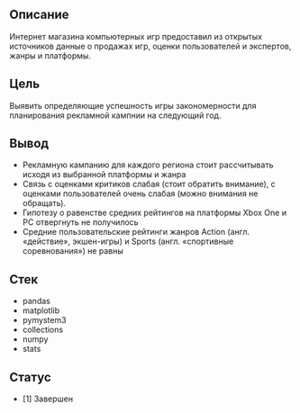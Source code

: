 ## Описание
Интернет магазина компьютерных игр предоставил из открытых источников данные о продажах игр, оценки пользователей и экспертов, жанры и платформы.

## Цель
Выявить определяющие успешность игры закономерности для планирования рекламной кампнии на следующий год.

## Вывод
+ Рекламную кампанию для каждого региона стоит рассчитывать исходя из выбранной платформы и жанра
+ Связь с оценками критиков слабая (стоит обратить внимание), с оценками пользователей очень слабая (можно внимания не обращать).
+ Гипотезу о равенстве средних рейтингов на платформы Xbox One и PC отвергнуть не получилось
+ Средние пользовательские рейтинги жанров Action (англ. «действие», экшен-игры) и Sports (англ. «спортивные соревнования») не равны

## Стек
+ pandas 
+ matplotlib
+ pymystem3 
+ collections 
+ numpy 
+ stats 

## Статус
- [1] Завершен
